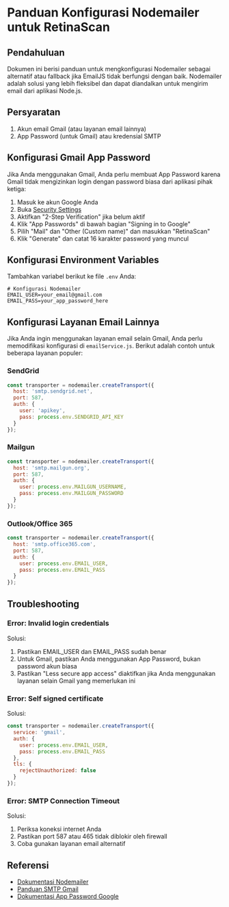 # Panduan Konfigurasi Nodemailer untuk RetinaScan

## Pendahuluan

Dokumen ini berisi panduan untuk mengkonfigurasi Nodemailer sebagai alternatif atau fallback jika EmailJS tidak berfungsi dengan baik. Nodemailer adalah solusi yang lebih fleksibel dan dapat diandalkan untuk mengirim email dari aplikasi Node.js.

## Persyaratan

1. Akun email Gmail (atau layanan email lainnya)
2. App Password (untuk Gmail) atau kredensial SMTP

## Konfigurasi Gmail App Password

Jika Anda menggunakan Gmail, Anda perlu membuat App Password karena Gmail tidak mengizinkan login dengan password biasa dari aplikasi pihak ketiga:

1. Masuk ke akun Google Anda
2. Buka [Security Settings](https://myaccount.google.com/security)
3. Aktifkan "2-Step Verification" jika belum aktif
4. Klik "App Passwords" di bawah bagian "Signing in to Google"
5. Pilih "Mail" dan "Other (Custom name)" dan masukkan "RetinaScan"
6. Klik "Generate" dan catat 16 karakter password yang muncul

## Konfigurasi Environment Variables

Tambahkan variabel berikut ke file `.env` Anda:

```
# Konfigurasi Nodemailer
EMAIL_USER=your_email@gmail.com
EMAIL_PASS=your_app_password_here
```

## Konfigurasi Layanan Email Lainnya

Jika Anda ingin menggunakan layanan email selain Gmail, Anda perlu memodifikasi konfigurasi di `emailService.js`. Berikut adalah contoh untuk beberapa layanan populer:

### SendGrid

```javascript
const transporter = nodemailer.createTransport({
  host: 'smtp.sendgrid.net',
  port: 587,
  auth: {
    user: 'apikey',
    pass: process.env.SENDGRID_API_KEY
  }
});
```

### Mailgun

```javascript
const transporter = nodemailer.createTransport({
  host: 'smtp.mailgun.org',
  port: 587,
  auth: {
    user: process.env.MAILGUN_USERNAME,
    pass: process.env.MAILGUN_PASSWORD
  }
});
```

### Outlook/Office 365

```javascript
const transporter = nodemailer.createTransport({
  host: 'smtp.office365.com',
  port: 587,
  auth: {
    user: process.env.EMAIL_USER,
    pass: process.env.EMAIL_PASS
  }
});
```

## Troubleshooting

### Error: Invalid login credentials

Solusi:
1. Pastikan EMAIL_USER dan EMAIL_PASS sudah benar
2. Untuk Gmail, pastikan Anda menggunakan App Password, bukan password akun biasa
3. Pastikan "Less secure app access" diaktifkan jika Anda menggunakan layanan selain Gmail yang memerlukan ini

### Error: Self signed certificate

Solusi:
```javascript
const transporter = nodemailer.createTransport({
  service: 'gmail',
  auth: { 
    user: process.env.EMAIL_USER,
    pass: process.env.EMAIL_PASS
  },
  tls: {
    rejectUnauthorized: false
  }
});
```

### Error: SMTP Connection Timeout

Solusi:
1. Periksa koneksi internet Anda
2. Pastikan port 587 atau 465 tidak diblokir oleh firewall
3. Coba gunakan layanan email alternatif

## Referensi

- [Dokumentasi Nodemailer](https://nodemailer.com/about/)
- [Panduan SMTP Gmail](https://nodemailer.com/usage/using-gmail/)
- [Dokumentasi App Password Google](https://support.google.com/accounts/answer/185833) 
